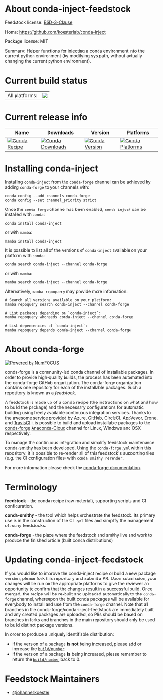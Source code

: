 About conda-inject-feedstock
============================

Feedstock license: [BSD-3-Clause](https://github.com/conda-forge/conda-inject-feedstock/blob/main/LICENSE.txt)

Home: https://github.com/koesterlab/conda-inject

Package license: MIT

Summary: Helper functions for injecting a conda environment into the current python environment (by modifying sys.path, without actually changing the current python environment).

Current build status
====================


<table><tr><td>All platforms:</td>
    <td>
      <a href="https://dev.azure.com/conda-forge/feedstock-builds/_build/latest?definitionId=19755&branchName=main">
        <img src="https://dev.azure.com/conda-forge/feedstock-builds/_apis/build/status/conda-inject-feedstock?branchName=main">
      </a>
    </td>
  </tr>
</table>

Current release info
====================

| Name | Downloads | Version | Platforms |
| --- | --- | --- | --- |
| [![Conda Recipe](https://img.shields.io/badge/recipe-conda--inject-green.svg)](https://anaconda.org/conda-forge/conda-inject) | [![Conda Downloads](https://img.shields.io/conda/dn/conda-forge/conda-inject.svg)](https://anaconda.org/conda-forge/conda-inject) | [![Conda Version](https://img.shields.io/conda/vn/conda-forge/conda-inject.svg)](https://anaconda.org/conda-forge/conda-inject) | [![Conda Platforms](https://img.shields.io/conda/pn/conda-forge/conda-inject.svg)](https://anaconda.org/conda-forge/conda-inject) |

Installing conda-inject
=======================

Installing `conda-inject` from the `conda-forge` channel can be achieved by adding `conda-forge` to your channels with:

```
conda config --add channels conda-forge
conda config --set channel_priority strict
```

Once the `conda-forge` channel has been enabled, `conda-inject` can be installed with `conda`:

```
conda install conda-inject
```

or with `mamba`:

```
mamba install conda-inject
```

It is possible to list all of the versions of `conda-inject` available on your platform with `conda`:

```
conda search conda-inject --channel conda-forge
```

or with `mamba`:

```
mamba search conda-inject --channel conda-forge
```

Alternatively, `mamba repoquery` may provide more information:

```
# Search all versions available on your platform:
mamba repoquery search conda-inject --channel conda-forge

# List packages depending on `conda-inject`:
mamba repoquery whoneeds conda-inject --channel conda-forge

# List dependencies of `conda-inject`:
mamba repoquery depends conda-inject --channel conda-forge
```


About conda-forge
=================

[![Powered by
NumFOCUS](https://img.shields.io/badge/powered%20by-NumFOCUS-orange.svg?style=flat&colorA=E1523D&colorB=007D8A)](https://numfocus.org)

conda-forge is a community-led conda channel of installable packages.
In order to provide high-quality builds, the process has been automated into the
conda-forge GitHub organization. The conda-forge organization contains one repository
for each of the installable packages. Such a repository is known as a *feedstock*.

A feedstock is made up of a conda recipe (the instructions on what and how to build
the package) and the necessary configurations for automatic building using freely
available continuous integration services. Thanks to the awesome service provided by
[Azure](https://azure.microsoft.com/en-us/services/devops/), [GitHub](https://github.com/),
[CircleCI](https://circleci.com/), [AppVeyor](https://www.appveyor.com/),
[Drone](https://cloud.drone.io/welcome), and [TravisCI](https://travis-ci.com/)
it is possible to build and upload installable packages to the
[conda-forge](https://anaconda.org/conda-forge) [Anaconda-Cloud](https://anaconda.org/)
channel for Linux, Windows and OSX respectively.

To manage the continuous integration and simplify feedstock maintenance
[conda-smithy](https://github.com/conda-forge/conda-smithy) has been developed.
Using the ``conda-forge.yml`` within this repository, it is possible to re-render all of
this feedstock's supporting files (e.g. the CI configuration files) with ``conda smithy rerender``.

For more information please check the [conda-forge documentation](https://conda-forge.org/docs/).

Terminology
===========

**feedstock** - the conda recipe (raw material), supporting scripts and CI configuration.

**conda-smithy** - the tool which helps orchestrate the feedstock.
                   Its primary use is in the construction of the CI ``.yml`` files
                   and simplify the management of *many* feedstocks.

**conda-forge** - the place where the feedstock and smithy live and work to
                  produce the finished article (built conda distributions)


Updating conda-inject-feedstock
===============================

If you would like to improve the conda-inject recipe or build a new
package version, please fork this repository and submit a PR. Upon submission,
your changes will be run on the appropriate platforms to give the reviewer an
opportunity to confirm that the changes result in a successful build. Once
merged, the recipe will be re-built and uploaded automatically to the
`conda-forge` channel, whereupon the built conda packages will be available for
everybody to install and use from the `conda-forge` channel.
Note that all branches in the conda-forge/conda-inject-feedstock are
immediately built and any created packages are uploaded, so PRs should be based
on branches in forks and branches in the main repository should only be used to
build distinct package versions.

In order to produce a uniquely identifiable distribution:
 * If the version of a package **is not** being increased, please add or increase
   the [``build/number``](https://docs.conda.io/projects/conda-build/en/latest/resources/define-metadata.html#build-number-and-string).
 * If the version of a package **is** being increased, please remember to return
   the [``build/number``](https://docs.conda.io/projects/conda-build/en/latest/resources/define-metadata.html#build-number-and-string)
   back to 0.

Feedstock Maintainers
=====================

* [@johanneskoester](https://github.com/johanneskoester/)

